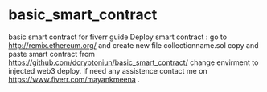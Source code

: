# basic_smart_contract
basic smart contract for fiverr guide
Deploy smart contract :
go to http://remix.ethereum.org/ and create new file collectionname.sol
copy and paste smart contract from https://github.com/dcryptoniun/basic_smart_contract/
change envirment to injected web3
deploy. if need any assistence contact me on https://www.fiverr.com/mayankmeena .
